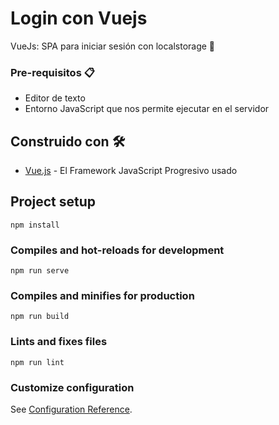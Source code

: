 # Login con Vuejs

VueJs: SPA para iniciar sesión con localstorage 🚧

### Pre-requisitos 📋
* Editor de texto
* Entorno JavaScript que nos permite ejecutar en el servidor

## Construido con 🛠️
* [Vue.js](https://es.vuejs.org/) - El Framework JavaScript Progresivo usado

## Project setup
```
npm install
```

### Compiles and hot-reloads for development
```
npm run serve
```

### Compiles and minifies for production
```
npm run build
```

### Lints and fixes files
```
npm run lint
```

### Customize configuration
See [Configuration Reference](https://cli.vuejs.org/config/).
